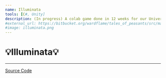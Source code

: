 ```yaml
---
name: Illuminata
tools: [C#, Unity]
description: (In progress) A colab game done in 12 weeks for our University course, it is an endless runner
#external_url: https://bitbucket.org/wardflame/tales_of_peasants/src/master/
#image: illuminata.png
---
```


# 💡Illuminata💡

---

[Source Code](https://bitbucket.org/wardflame/tales_of_peasants/src/master/)